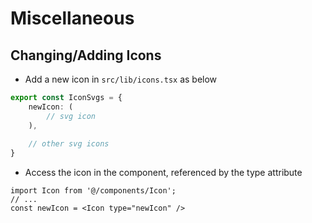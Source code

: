 # Miscellaneous 

## Changing/Adding Icons 

- Add a new icon in `src/lib/icons.tsx` as below
```ts
export const IconSvgs = {
    newIcon: (
        // svg icon
    ),
    
    // other svg icons 
}
```
- Access the icon in the component, referenced by the type attribute
```tsx
import Icon from '@/components/Icon';
// ... 
const newIcon = <Icon type="newIcon" />
```